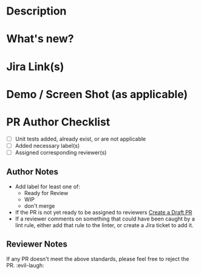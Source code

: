<!-- Please complete each section below the # lines, as applicable -->

<!-- Simple description, 1-2 lines -->
# Description


<!-- Describe what changed -->
# What's new?


# Jira Link(s)


<!-- Add short screen recordings or screen shots -->
# Demo / Screen Shot (as applicable)



<!-- To complete the checklist, replace [ ] with [x]
     or click the checkboxes after PR creation -->
# PR Author Checklist
- [ ] Unit tests added, already exist, or are not applicable
- [ ] Added necessary label(s)
- [ ] Assigned corresponding reviewer(s)

## Author Notes
- Add label for least one of:
    - Ready for Review
    - WIP
    - don't merge
- If the PR is not yet ready to be assigned to reviewers [Create a Draft PR](https://docs.github.com/en/pull-requests/collaborating-with-pull-requests/proposing-changes-to-your-work-with-pull-requests/changing-the-stage-of-a-pull-request#converting-a-pull-request-to-a-draft)
- If a reviewer comments on something that could have been caught by a lint rule, either add that rule to the linter, or create a Jira ticket to add it.

## Reviewer Notes
If any PR doesn't meet the above standards, please feel free to reject the PR. :evil-laugh:

